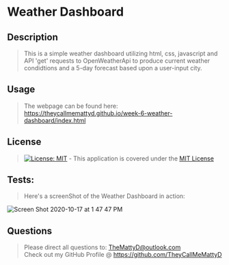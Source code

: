 # Weather Dashboard

## Description
>This is a simple weather dashboard utilizing html, css, javascript and API 'get' requests to OpenWeatherApi to produce current weather condidtions and a 5-day forecast based upon a user-input city.

## Usage
>The webpage can be found here: https://theycallmemattyd.github.io/week-6-weather-dashboard/index.html

## License
>[![License: MIT](https://img.shields.io/badge/License-MIT-blue.svg)](https://opensource.org/licenses/MIT) - This application is covered under the [MIT License](https://opensource.org/licenses/MIT)



## Tests:
>Here's a screenShot of the Weather Dashboard in action:

![Screen Shot 2020-10-17 at 1 47 47 PM](https://user-images.githubusercontent.com/66084799/96349714-610c0200-107f-11eb-8bfb-365f48121239.png)

## Questions
>Please direct all questions to:
TheMattyD@outlook.com<br/>
Check out my GitHub Profile @ https://github.com/TheyCallMeMattyD  
